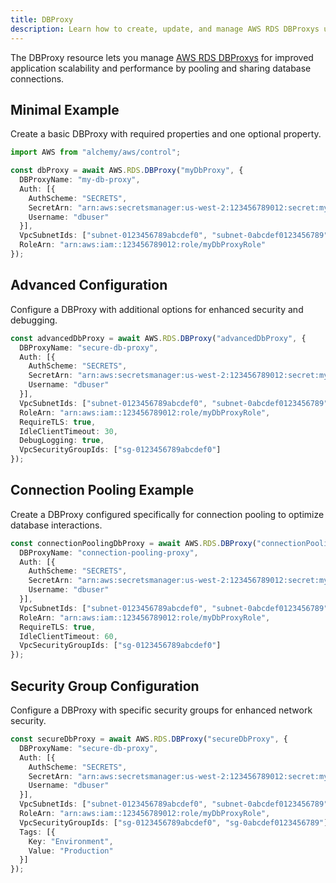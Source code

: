 ```yaml
---
title: DBProxy
description: Learn how to create, update, and manage AWS RDS DBProxys using Alchemy Cloud Control.
---
```



The DBProxy resource lets you manage [AWS RDS DBProxys](https://docs.aws.amazon.com/rds/latest/userguide/) for improved application scalability and performance by pooling and sharing database connections.

## Minimal Example

Create a basic DBProxy with required properties and one optional property.

```ts
import AWS from "alchemy/aws/control";

const dbProxy = await AWS.RDS.DBProxy("myDbProxy", {
  DBProxyName: "my-db-proxy",
  Auth: [{
    AuthScheme: "SECRETS",
    SecretArn: "arn:aws:secretsmanager:us-west-2:123456789012:secret:mysecret",
    Username: "dbuser"
  }],
  VpcSubnetIds: ["subnet-0123456789abcdef0", "subnet-0abcdef0123456789"],
  RoleArn: "arn:aws:iam::123456789012:role/myDbProxyRole"
});
```

## Advanced Configuration

Configure a DBProxy with additional options for enhanced security and debugging.

```ts
const advancedDbProxy = await AWS.RDS.DBProxy("advancedDbProxy", {
  DBProxyName: "secure-db-proxy",
  Auth: [{
    AuthScheme: "SECRETS",
    SecretArn: "arn:aws:secretsmanager:us-west-2:123456789012:secret:mysecret",
    Username: "dbuser"
  }],
  VpcSubnetIds: ["subnet-0123456789abcdef0", "subnet-0abcdef0123456789"],
  RoleArn: "arn:aws:iam::123456789012:role/myDbProxyRole",
  RequireTLS: true,
  IdleClientTimeout: 30,
  DebugLogging: true,
  VpcSecurityGroupIds: ["sg-0123456789abcdef0"]
});
```

## Connection Pooling Example

Create a DBProxy configured specifically for connection pooling to optimize database interactions.

```ts
const connectionPoolingDbProxy = await AWS.RDS.DBProxy("connectionPoolingDbProxy", {
  DBProxyName: "connection-pooling-proxy",
  Auth: [{
    AuthScheme: "SECRETS",
    SecretArn: "arn:aws:secretsmanager:us-west-2:123456789012:secret:mysecret",
    Username: "dbuser"
  }],
  VpcSubnetIds: ["subnet-0123456789abcdef0", "subnet-0abcdef0123456789"],
  RoleArn: "arn:aws:iam::123456789012:role/myDbProxyRole",
  RequireTLS: true,
  IdleClientTimeout: 60,
  VpcSecurityGroupIds: ["sg-0123456789abcdef0"]
});
```

## Security Group Configuration

Configure a DBProxy with specific security groups for enhanced network security.

```ts
const secureDbProxy = await AWS.RDS.DBProxy("secureDbProxy", {
  DBProxyName: "secure-db-proxy",
  Auth: [{
    AuthScheme: "SECRETS",
    SecretArn: "arn:aws:secretsmanager:us-west-2:123456789012:secret:mysecret",
    Username: "dbuser"
  }],
  VpcSubnetIds: ["subnet-0123456789abcdef0", "subnet-0abcdef0123456789"],
  RoleArn: "arn:aws:iam::123456789012:role/myDbProxyRole",
  VpcSecurityGroupIds: ["sg-0123456789abcdef0", "sg-0abcdef0123456789"],
  Tags: [{
    Key: "Environment",
    Value: "Production"
  }]
});
```
